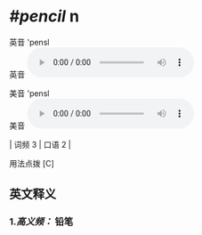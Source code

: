# ***\#pencil*** n
英音 'pensl  
英音
<audio src="./media/pencil-B.aac" controls="controls"></audio>

美音 'pensl  
美音
<audio src="./media/pencil.aac" controls="controls"></audio>



| 词频 3 | 口语 2 |  

用法点拨  [C]

英文释义
---
### 1.*高义频：* **铅笔**  


